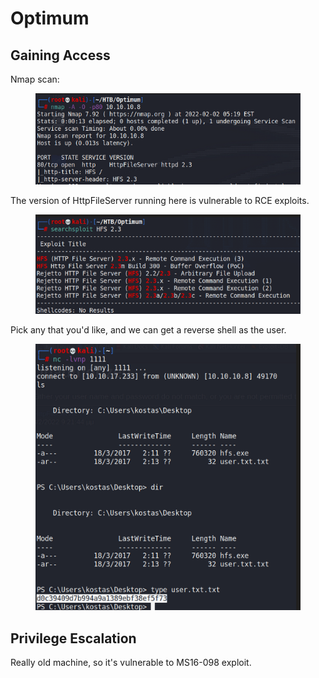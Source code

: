 # Optimum

## Gaining Access

Nmap scan:

<figure><img src="../../../.gitbook/assets/image (21) (2).png" alt=""><figcaption></figcaption></figure>

The version of HttpFileServer running here is vulnerable to RCE exploits.

<figure><img src="../../../.gitbook/assets/image (12).png" alt=""><figcaption></figcaption></figure>

Pick any that you'd like, and we can get a reverse shell as the user.

<figure><img src="../../../.gitbook/assets/image (25).png" alt=""><figcaption></figcaption></figure>

## Privilege Escalation

Really old machine, so it's vulnerable to MS16-098 exploit.&#x20;

